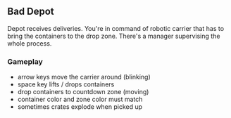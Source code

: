 ## Bad Depot
Depot receives deliveries. You're in command of robotic carrier that has to bring the containers to the drop zone. There's a manager supervising the whole process.


### Gameplay
- arrow keys move the carrier around (blinking)
- space key lifts / drops containers
- drop containers to countdown zone (moving)
- container color and zone color must match
- sometimes crates explode when picked up
